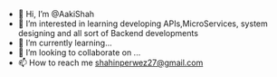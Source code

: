 - 👋 Hi, I’m @AakiShah
- 👀 I’m interested in learning developing APIs,MicroServices, system designing and all sort of Backend developments
- 🌱 I’m currently learning...
- 💞️ I’m looking to collaborate on ...
- 📫 How to reach me shahinperwez27@gmail.com

<!---
AakiShah/AakiShah is a ✨ special ✨ repository because its `README.md` (this file) appears on your GitHub profile.
You can click the Preview link to take a look at your changes.
--->

